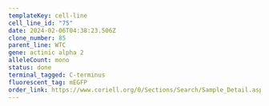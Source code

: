 ```yaml
---
templateKey: cell-line
cell_line_id: "75"
date: 2024-02-06T04:38:23.506Z
clone_number: 85
parent_line: WTC
gene: actinic alpha 2
alleleCount: mono
status: done
terminal_tagged: C-terminus
fluorescent_tag: mEGFP
order_link: https://www.coriell.org/0/Sections/Search/Sample_Detail.aspx?Ref=AICS-0075-085&PgId=166
---
```


